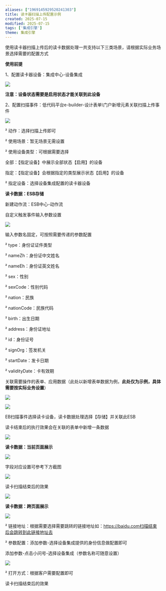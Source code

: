 ```yaml
---
aliases: ["1969145929520241303"]
title: 读卡器扫描上传配置示例
created: 2025-07-15
modified: 2025-07-15
tags: ['集成引擎']
theme: 集成引擎
---
```


使用读卡器扫描上传后的读卡数据处理一共支持以下三类场景，请根据实际业务场景选择需要的配置方式

**使用前提**

1、配置读卡器设备：集成中心-设备集成

![](https://myhelpdoc.oss-cn-heyuan.aliyuncs.com/mdimages/805c066ae9d787181a744269575e7528.jpg)

**注意：设备状态需要是启用状态才能关联到此设备**

2、配置扫描事件：低代码平台e-builder-设计表单\门户新增元素关联扫描上传事件

![](https://myhelpdoc.oss-cn-heyuan.aliyuncs.com/mdimages/ee2504d6229b597eb6d3b3c4b28d3922.jpg)

² 动作：选择扫描上传即可

² 使用场景：暂无场景无需设置

² 使用设备类型：可根据需要选择

全部：【指定设备】中展示全部状态【启用】的设备

指定：【指定设备】会根据指定的类型展示状态【启用】的设备

² 指定设备：选择设备集成配置的读卡器设备

**读卡数据：ESB存储**

新建动作流：ESB中心-动作流

自定义触发事件输入参数设置

![](https://myhelpdoc.oss-cn-heyuan.aliyuncs.com/mdimages/e1a4be785c12318b061b6da23680d724.jpg)

输入参数名固定，可按照需要传递的参数配置

² type：身份证证件类型

² nameZh：身份证中文姓名

² nameEh：身份证英文姓名

² sex：性别

² sexCode：性别代码

² nation：民族

² nationCode：民族代码

² birth：出生日期

² address：身份证地址

² id：身份证号

² signOrg：签发机关

² startDate：发卡日期

² validityDate：卡有效期

关联需要操作的表单、应用数据（此处以新增表单数据为例，**此处仅为示例，具体需要按实际业务设置**）

![](https://myhelpdoc.oss-cn-heyuan.aliyuncs.com/mdimages/5a9ca6c258d507c24f698e90bd12e464.jpg)

![](https://myhelpdoc.oss-cn-heyuan.aliyuncs.com/mdimages/f0e853b3195c20ded2e0e7493d212ee4.jpg)

EB扫描事件选择读卡设备，读卡数据处理选择【存储】并关联此ESB

读卡结束后的执行效果会在关联的表单中新增一条数据

![](https://myhelpdoc.oss-cn-heyuan.aliyuncs.com/mdimages/64375c0a1a9f58c1ace027b9dff8424d.jpg)

**读卡数据：当前页面展示**

![](https://myhelpdoc.oss-cn-heyuan.aliyuncs.com/mdimages/3e47ab874ed3d9f88b528fbd738a9a4f.jpg)

字段对应设置可参考下方截图

![](https://myhelpdoc.oss-cn-heyuan.aliyuncs.com/mdimages/dc0c509c5fa13ed04993fb3a7be5e42f.jpg)

读卡扫描结束后的效果

**![](https://myhelpdoc.oss-cn-heyuan.aliyuncs.com/mdimages/631ef5171eb819d5a91eaffa4cbbacf0.jpg)**

**读卡数据：跨页面展示**

![](https://myhelpdoc.oss-cn-heyuan.aliyuncs.com/mdimages/9633d8f3c21bc4e54f80e1802dd63067.jpg)

² 链接地址：根据需要选择需要跳转的链接地址如：https://baidu.com扫描结束后会跳转到此链接地址去

² 参数配置：添加参数-选择设备集成提供的身份信息做配置即可

添加参数-点击小问号-选择设备集成（参数名称可随意设置）

![](https://myhelpdoc.oss-cn-heyuan.aliyuncs.com/mdimages/5c986a47da591381bbc84b33e570bc70.jpg)

² 打开方式：根据客户需要配置即可

读卡扫描结束后的效果

